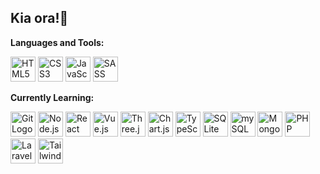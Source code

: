 ## Kia ora!👋

<!-- 
**waifal/waifal** is a ✨ _special_ ✨ repository because its `README.md` (this file) appears on your GitHub profile. 
-->

<!-- ### Key Projects -->

**Languages and Tools:**
<div>
  <img src="https://www.svgrepo.com/show/452228/html-5.svg" alt="HTML5 Logo" width="40"/>
  <img src="https://www.svgrepo.com/show/452185/css-3.svg" alt="CSS3 Logo" width="40"/>
  <img src="https://www.svgrepo.com/show/452045/js.svg" alt="JavaScript Logo" width="40"/>
  <img src="https://www.svgrepo.com/show/374061/sass.svg" alt="SASS Logo" width="40"/>
</div>

**Currently Learning:**
<div>
  <img src="https://www.svgrepo.com/show/452210/git.svg" alt="Git Logo" width="40">
  <img src="https://www.svgrepo.com/show/354119/nodejs-icon.svg" alt="Node.js Logo" width="40">
  <img src="https://www.svgrepo.com/show/354259/react.svg" alt="React Logo" width="40">
  <img src="https://www.svgrepo.com/show/452130/vue.svg" alt="Vue.js Logo" width="40">
  <img src="https://upload.wikimedia.org/wikipedia/commons/thumb/3/3f/Three.js_Icon.svg/1200px-Three.js_Icon.svg.png" alt="Three.js Logo" width="40">
  <img src="https://upload.wikimedia.org/wikipedia/commons/thumb/8/86/Chart.js_logo.svg/1200px-Chart.js_logo.svg.png" alt="Chart.js Logo" width="40">
  <img src="https://www.svgrepo.com/show/354478/typescript-icon.svg" alt="TypeScript Logo" width="40">
  <img src="https://www.svgrepo.com/show/374094/sqlite.svg" alt="SQLite Logo" width="40">
  <img src="https://www.svgrepo.com/show/342053/mysql.svg" alt="mySQL Logo" width="40">
  <img src="https://www.svgrepo.com/show/373845/mongo.svg" alt="Mongo Logo" width="40">
  <img src="https://www.svgrepo.com/show/354180/php.svg" alt="PHP Logo" width="40">
  <img src="https://www.svgrepo.com/show/353985/laravel.svg" alt="Laravel Logo" width="40">
  <img src="https://www.svgrepo.com/show/374118/tailwind.svg" alt="Tailwind Logo" width="40">
</div>
<br>
